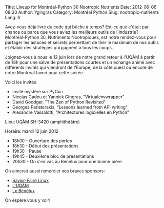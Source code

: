 Title: Lineup for Montréal-Python 30 Nootropic Nutrients
Date: 2012-06-06 08:30
Author: Ygingras
Category: Montréal Python
Slug: nootropic-nutrients
Lang: fr

Avez-vous déjà livré du code qui bûche à temps? Est-ce que c'était par
chance ou parce que vous aviez les meilleurs outils de l'industrie?
Montréal-Python 30, Nutriments Nootropiques, est notre rendez-vous pour
partager les astuces et secrets permettant de tirer le maximum de nos
outils et établir des stratégies qui gagnent à tous les coups.

</p>

Joignez-vous à nous le 12 juin lors de notre grand retour à l'UQÀM à
partir de 18h pour une salve de présentations courtes et un échange
animé avec différents invités qui viendront de l'Europe, de la côte
ouest ou encore de notre Montréal favori pour cette soirée.

</p>

Voici les invités:

</p>

-   Invité mystère sur PyCon
-   Nicolas Cadou et Yannick Gingras, "Virtualenvwrapper"
-   David Goodger, "The Zen of Python Revisited"
-   Georges Peristerakis, "Lessons learned from API writing"
-   Alexandre Vassalotti, "Architectures logicielles en Python"

</p>

Lieu: UQÀM SH-3420 (amphithéâtre)

</p>

Horaire: mardi 12 juin 2012

</p>

-   18h00 - Ouverture des portes
-   18h30 - Début des présentations
-   19h30 - Pause
-   19h45 - Deuxième bloc de présentations
-   20h30 - On s'en vas au Bénélux pour une bonne bière

</p>

On aimerait aussi remercier nos braves sponsors:

</p>

-   [Savoir-Faire Linux][]
-   [L'UQÀM][]
-   [Le Bénélux][]

</p>

On espère vous y voir!

<!--:-->

</p>

  [Savoir-Faire Linux]: http://savoirfairelinux.com
  [L'UQÀM]: http://uqam.ca
  [Le Bénélux]: http://www.brasseriebenelux.com/
